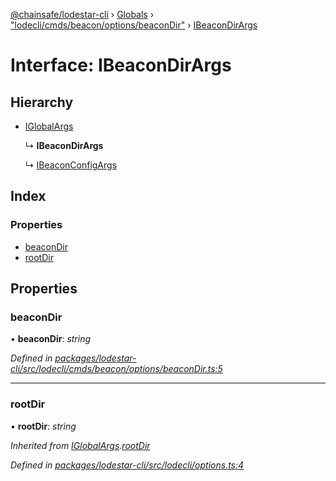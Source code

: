 [@chainsafe/lodestar-cli](../README.md) › [Globals](../globals.md) › ["lodecli/cmds/beacon/options/beaconDir"](../modules/_lodecli_cmds_beacon_options_beacondir_.md) › [IBeaconDirArgs](_lodecli_cmds_beacon_options_beacondir_.ibeacondirargs.md)

# Interface: IBeaconDirArgs

## Hierarchy

* [IGlobalArgs](_lodecli_options_.iglobalargs.md)

  ↳ **IBeaconDirArgs**

  ↳ [IBeaconConfigArgs](_lodecli_cmds_beacon_options_beaconconfig_.ibeaconconfigargs.md)

## Index

### Properties

* [beaconDir](_lodecli_cmds_beacon_options_beacondir_.ibeacondirargs.md#beacondir)
* [rootDir](_lodecli_cmds_beacon_options_beacondir_.ibeacondirargs.md#rootdir)

## Properties

###  beaconDir

• **beaconDir**: *string*

*Defined in [packages/lodestar-cli/src/lodecli/cmds/beacon/options/beaconDir.ts:5](https://github.com/ChainSafe/lodestar/blob/e5567ed22/packages/lodestar-cli/src/lodecli/cmds/beacon/options/beaconDir.ts#L5)*

___

###  rootDir

• **rootDir**: *string*

*Inherited from [IGlobalArgs](_lodecli_options_.iglobalargs.md).[rootDir](_lodecli_options_.iglobalargs.md#rootdir)*

*Defined in [packages/lodestar-cli/src/lodecli/options.ts:4](https://github.com/ChainSafe/lodestar/blob/e5567ed22/packages/lodestar-cli/src/lodecli/options.ts#L4)*
